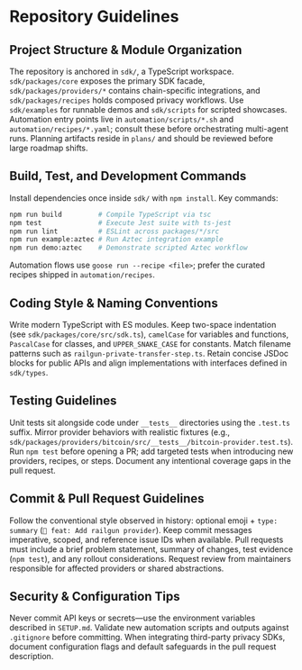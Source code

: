 # Repository Guidelines

## Project Structure & Module Organization
The repository is anchored in `sdk/`, a TypeScript workspace. `sdk/packages/core` exposes the primary SDK facade, `sdk/packages/providers/*` contains chain-specific integrations, and `sdk/packages/recipes` holds composed privacy workflows. Use `sdk/examples` for runnable demos and `sdk/scripts` for scripted showcases. Automation entry points live in `automation/scripts/*.sh` and `automation/recipes/*.yaml`; consult these before orchestrating multi-agent runs. Planning artifacts reside in `plans/` and should be reviewed before large roadmap shifts.

## Build, Test, and Development Commands
Install dependencies once inside `sdk/` with `npm install`. Key commands:

```bash
npm run build         # Compile TypeScript via tsc
npm test              # Execute Jest suite with ts-jest
npm run lint          # ESLint across packages/*/src
npm run example:aztec # Run Aztec integration example
npm run demo:aztec    # Demonstrate scripted Aztec workflow
```

Automation flows use `goose run --recipe <file>`; prefer the curated recipes shipped in `automation/recipes`.

## Coding Style & Naming Conventions
Write modern TypeScript with ES modules. Keep two-space indentation (see `sdk/packages/core/src/sdk.ts`), `camelCase` for variables and functions, `PascalCase` for classes, and `UPPER_SNAKE_CASE` for constants. Match filename patterns such as `railgun-private-transfer-step.ts`. Retain concise JSDoc blocks for public APIs and align implementations with interfaces defined in `sdk/types`.

## Testing Guidelines
Unit tests sit alongside code under `__tests__` directories using the `.test.ts` suffix. Mirror provider behaviors with realistic fixtures (e.g., `sdk/packages/providers/bitcoin/src/__tests__/bitcoin-provider.test.ts`). Run `npm test` before opening a PR; add targeted tests when introducing new providers, recipes, or steps. Document any intentional coverage gaps in the pull request.

## Commit & Pull Request Guidelines
Follow the conventional style observed in history: optional emoji + `type: summary` (`🎉 feat: Add railgun provider`). Keep commit messages imperative, scoped, and reference issue IDs when available. Pull requests must include a brief problem statement, summary of changes, test evidence (`npm test`), and any rollout considerations. Request review from maintainers responsible for affected providers or shared abstractions.

## Security & Configuration Tips
Never commit API keys or secrets—use the environment variables described in `SETUP.md`. Validate new automation scripts and outputs against `.gitignore` before committing. When integrating third-party privacy SDKs, document configuration flags and default safeguards in the pull request description.
